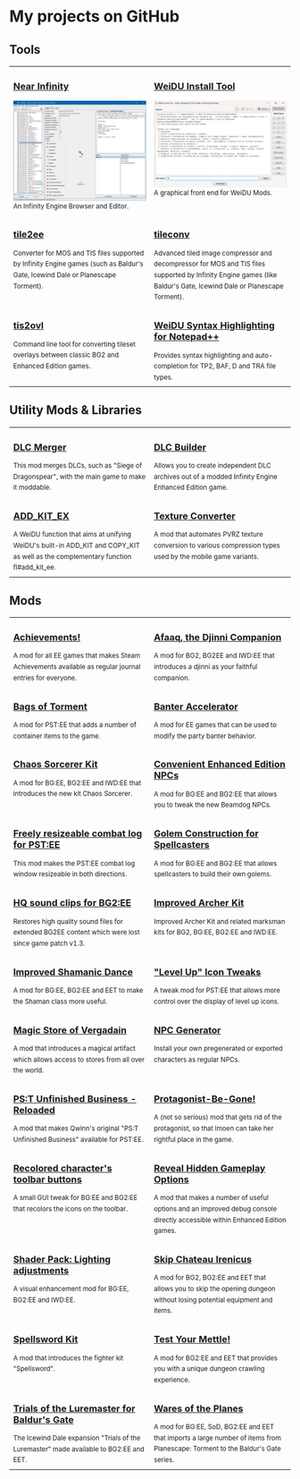 # My projects on GitHub

## Tools

<table>
  <tr>
    <td width="50%" valign="top">
      <h3><a href="https://github.com/Argent77/NearInfinity">Near Infinity</a></h3>
      <a href="https://github.com/Argent77/NearInfinity"><img width="100%" src="https://raw.githubusercontent.com/Argent77/Argent77/master/images/tools-ni.webp"/></a><br/>
      <sup>An Infinity Engine Browser and Editor.</sup>
    </td>
    <td width="50%" valign="top">
      <h3><a href="https://github.com/InfinityTools/WeiduInstallTool">WeiDU Install Tool</a></h3>
      <a href="https://github.com/InfinityTools/WeiduInstallTool"><img width="100%" src="https://raw.githubusercontent.com/Argent77/Argent77/master/images/tools-wit.webp"/></a><br/>
      <sup>A graphical front end for WeiDU Mods.</sup>
    </td>
  </tr>
  <tr>
    <td width="50%" valign="top">
      <h3><a href="https://github.com/InfinityTools/tile2ee">tile2ee</a></h3>
      <sup>Converter for MOS and TIS files supported by Infinity Engine games (such as Baldur's Gate, Icewind Dale or Planescape Torment).</sup>
    </td>
    <td width="50%" valign="top">
      <h3><a href="https://github.com/InfinityTools/tileconv">tileconv</a></h3>
      <sup>Advanced tiled image compressor and decompressor for MOS and TIS files supported by Infinity Engine games (like Baldur's Gate, Icewind Dale or Planescape Torment).</sup>
    </td>
  </tr>
  <tr>
    <td width="50%" valign="top">
      <h3><a href="https://github.com/InfinityTools/tis2ovl">tis2ovl</a></h3>
      <sup>Command line tool for converting tileset overlays between classic BG2 and Enhanced Edition games.</sup>
    </td>
    <td width="50%" valign="top">
      <h3><a href="https://github.com/Argent77/NotePad_PlusPlus_WeiDU">WeiDU Syntax Highlighting for Notepad++</a></h3>
      <sup>Provides syntax highlighting and auto-completion for TP2, BAF, D and TRA file types.</sup>
    </td>
  </tr>
</table>

## Utility Mods & Libraries

<table>
  <tr>
    <td width="50%" valign="top">
      <h3><a href="https://github.com/Argent77/A7-DlcMerger">DLC Merger</a></h3>
      <sup>This mod merges DLCs, such as "Siege of Dragonspear", with the main game to make it moddable.</sup>
    </td>
    <td width="50%" valign="top">
      <h3><a href="https://github.com/Argent77/A7-DlcBuilder">DLC Builder</a></h3>
      <sup>Allows you to create independent DLC archives out of a modded Infinity Engine Enhanced Edition game.</sup>
    </td>
  </tr>
  <tr>
    <td width="50%" valign="top">
      <h3><a href="https://github.com/Argent77/A7-add_kit_ex">ADD_KIT_EX</a></h3>
      <sup>A WeiDU function that aims at unifying WeiDU's built-in ADD_KIT and COPY_KIT as well as the complementary function fl#add_kit_ee.</sup>
    </td>
    <td width="50%" valign="top">
      <h3><a href="https://github.com/Argent77/A7-TextureConvert">Texture Converter</a></h3>
      <sup>A mod that automates PVRZ texture conversion to various compression types used by the mobile game variants.</sup>
    </td>
  </tr>
</table>

## Mods

<table>
  <tr>
    <td width="50%" valign="top">
      <h3><a href="https://github.com/Argent77/A7-Achievements">Achievements!</a></h3>
      <sup>A mod for all EE games that makes Steam Achievements available as regular journal entries for everyone.</sup>
    </td>
    <td width="50%" valign="top">
      <h3><a href="https://github.com/Argent77/DjinniCompanion">Afaaq, the Djinni Companion</a></h3>
      <sup>A mod for BG2, BG2EE and IWD:EE that introduces a djinni as your faithful companion.</sup>
    </td>
  </tr>
  <tr>
    <td width="50%" valign="top">
      <h3><a href="https://github.com/Argent77/A7-BagsOfTorment">Bags of Torment</a></h3>
      <sup>A mod for PST:EE that adds a number of container items to the game.</sup>
    </td>
    <td width="50%" valign="top">
      <h3><a href="https://github.com/Argent77/A7-BanterAccelerator">Banter Accelerator</a></h3>
      <sup>A mod for EE games that can be used to modify the party banter behavior.</sup>
    </td>
  </tr>
  <tr>
    <td width="50%" valign="top">
      <h3><a href="https://github.com/Argent77/A7-ChaosSorcerer">Chaos Sorcerer Kit</a></h3>
      <sup>A mod for BG:EE, BG2:EE and IWD:EE that introduces the new kit Chaos Sorcerer.</sup>
    </td>
    <td width="50%" valign="top">
      <h3><a href="https://github.com/Argent77/A7-NoEENPCs">Convenient Enhanced Edition NPCs</a></h3>
      <sup>A mod for BG:EE and BG2:EE that allows you to tweak the new Beamdog NPCs.</sup>
    </td>
  </tr>
  <tr>
    <td width="50%" valign="top">
      <h3><a href="https://github.com/Argent77/A7-ResizeableCombatLog">Freely resizeable combat log for PST:EE</a></h3>
      <sup>This mod makes the PST:EE combat log window resizeable in both directions.</sup>
    </td>
    <td width="50%" valign="top">
      <h3><a href="https://github.com/Argent77/A7-GolemConstruction">Golem Construction for Spellcasters</a></h3>
      <sup>A mod for BG:EE and BG2:EE that allows spellcasters to build their own golems.</sup>
    </td>
  </tr>
  <tr>
    <td width="50%" valign="top">
      <h3><a href="https://github.com/Argent77/HQ-SoundClips-BG2EE">HQ sound clips for BG2:EE</a></h3>
      <sup>Restores high quality sound files for extended BG2EE content which were lost since game patch v1.3.</sup>
    </td>
    <td width="50%" valign="top">
      <h3><a href="https://github.com/Argent77/A7-ImprovedArcher">Improved Archer Kit</a></h3>
      <sup>Improved Archer Kit and related marksman kits for BG2, BG:EE, BG2:EE and IWD:EE.</sup>
    </td>
  </tr>
  <tr>
    <td width="50%" valign="top">
      <h3><a href="https://github.com/Argent77/A7-ImprovedShamanicDance">Improved Shamanic Dance</a></h3>
      <sup>A mod for BG:EE, BG2:EE and EET to make the Shaman class more useful.</sup>
    </td>
    <td width="50%" valign="top">
      <h3><a href="https://github.com/Argent77/A7-LevelUpTweaks">"Level Up" Icon Tweaks</a></h3>
      <sup>A tweak mod for PST:EE that allows more control over the display of level up icons.</sup>
    </td>
  </tr>
  <tr>
    <td width="50%" valign="top">
      <h3><a href="https://github.com/Argent77/A7-MagicStore">Magic Store of Vergadain</a></h3>
      <sup>A mod that introduces a magical artifact which allows access to stores from all over the world.</sup>
    </td>
    <td width="50%" valign="top">
      <h3><a href="https://github.com/Argent77/A7-NPCGenerator">NPC Generator</a></h3>
      <sup>Install your own pregenerated or exported characters as regular NPCs.</sup>
    </td>
  </tr>
  <tr>
    <td width="50%" valign="top">
      <h3><a href="https://github.com/Argent77/PST-UB-reloaded">PS:T Unfinished Business - Reloaded</a></h3>
      <sup>A mod that makes Qwinn's original "PS:T Unfinished Business" available for PST:EE.</sup>
    </td>
    <td width="50%" valign="top">
      <h3><a href="https://github.com/Argent77/A7-Protagonist-Be-Gone">Protagonist-Be-Gone!</a></h3>
      <sup>A (not so serious) mod that gets rid of the protagonist, so that Imoen can take her rightful place in the game.</sup>
    </td>
  </tr>
  <tr>
    <td width="50%" valign="top">
      <h3><a href="https://github.com/Argent77/A7-recoloredbuttons">Recolored character's toolbar buttons</a></h3>
      <sup>A small GUI tweak for BG:EE and BG2:EE that recolors the icons on the toolbar.</sup>
    </td>
    <td width="50%" valign="top">
      <h3><a href="https://github.com/Argent77/A7-HiddenGameplayOptions">Reveal Hidden Gameplay Options</a></h3>
      <sup>A mod that makes a number of useful options and an improved debug console directly accessible within Enhanced Edition games.</sup>
    </td>
  </tr>
  <tr>
    <td width="50%" valign="top">
      <h3><a href="https://github.com/Argent77/A7-LightingPackEE">Shader Pack: Lighting adjustments</a></h3>
      <sup>A visual enhancement mod for BG:EE, BG2:EE and IWD:EE.</sup>
    </td>
    <td width="50%" valign="top">
      <h3><a href="https://github.com/Argent77/A7-SkipChateauIrenicus">Skip Chateau Irenicus</a></h3>
      <sup>A mod for BG2, BG2:EE and EET that allows you to skip the opening dungeon without losing potential equipment and items.</sup>
    </td>
  </tr>
  <tr>
    <td width="50%" valign="top">
      <h3><a href="https://github.com/Argent77/A7-CustomKits">Spellsword Kit</a></h3>
      <sup>A mod that introduces the fighter kit "Spellsword".</sup>
    </td>
    <td width="50%" valign="top">
      <h3><a href="https://github.com/Argent77/A7-TestYourMettle">Test Your Mettle!</a></h3>
      <sup>A mod for BG2:EE and EET that provides you with a unique dungeon crawling experience.</sup>
    </td>
  <tr>
    <td width="50%" valign="top">
      <h3><a href="https://github.com/Argent77/A7-TotLM-BG2EE">Trials of the Luremaster for Baldur's Gate</a></h3>
      <sup>The Icewind Dale expansion "Trials of the Luremaster" made available to BG2:EE and EET.</sup>
    </td>
    <td width="50%" valign="top">
      <h3><a href="https://github.com/Argent77/A7-WaresOfThePlanes">Wares of the Planes</a></h3>
      <sup>A mod for BG:EE, SoD, BG2:EE and EET that imports a large number of items from Planescape: Torment to the Baldur's Gate series.</sup>
    </td>
  </tr>
</table>

<!--
**Argent77/Argent77** is a ✨ _special_ ✨ repository because its `README.md` (this file) appears on your GitHub profile.

Here are some ideas to get you started:

- 🔭 I’m currently working on ...
- 🌱 I’m currently learning ...
- 👯 I’m looking to collaborate on ...
- 🤔 I’m looking for help with ...
- 💬 Ask me about ...
- 📫 How to reach me: ...
- 😄 Pronouns: ...
- ⚡ Fun fact: ...
-->
